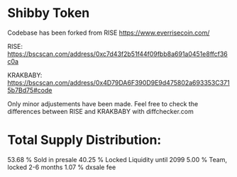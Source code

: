 # Shibby Token

Codebase has been forked from RISE https://www.everrisecoin.com/

RISE: https://bscscan.com/address/0xc7d43f2b51f44f09fbb8a691a0451e8ffcf36c0a

KRAKBABY: https://bscscan.com/address/0x4D79DA6F390D9E9d475802a693353C3715b7Bd75#code

Only minor adjustements have been made. Feel free to check the differences between RISE and KRAKBABY with diffchecker.com 



# Total Supply Distribution:
53.68 % Sold in presale
40.25 % Locked Liquidity until 2099
5.00 % Team, locked 2-6 months
1.07 % dxsale fee


